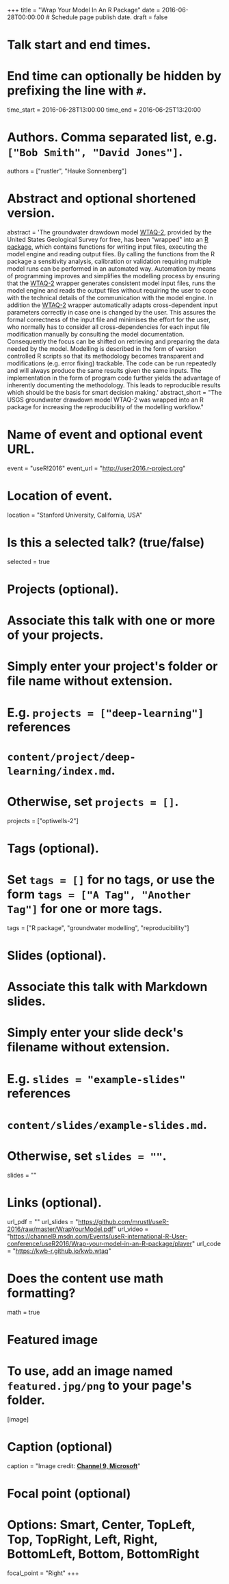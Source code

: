 +++
title = "Wrap Your Model In An R Package"
date = 2016-06-28T00:00:00  # Schedule page publish date.
draft = false

# Talk start and end times.
#   End time can optionally be hidden by prefixing the line with `#`.
time_start = 2016-06-28T13:00:00
time_end = 2016-06-25T13:20:00

# Authors. Comma separated list, e.g. `["Bob Smith", "David Jones"]`.
authors = ["rustler", "Hauke Sonnenberg"]

# Abstract and optional shortened version.
abstract = 'The groundwater drawdown model [WTAQ-2](https://water.usgs.gov/ogw/wtaq/), provided by the United States Geological Survey for free, has been “wrapped" into an [R package](http://kwb-r.github.io/kwb.wtaq/), which contains functions for writing input files, executing the model engine and reading output files. By calling the functions from the R package a sensitivity analysis, calibration or validation requiring multiple model runs can be performed in an automated way. Automation by means of programming improves and simplifies the modelling process by ensuring that the [WTAQ-2](https://water.usgs.gov/ogw/wtaq/) wrapper generates consistent model input files, runs the model engine and reads the output files without requiring the user to cope with the technical details of the communication with the model engine. In addition the [WTAQ-2](https://water.usgs.gov/ogw/wtaq/) wrapper automatically adapts cross-dependent input parameters correctly in case one is changed by the user. This assures the formal correctness of the input file and minimises the effort for the user, who normally has to consider all cross-dependencies for each input file modification manually by consulting the model documentation. Consequently the focus can be shifted on retrieving and preparing the data needed by the model. Modelling is described in the form of version controlled R scripts so that its methodology becomes transparent and modifications (e.g. error fixing) trackable. The code can be run repeatedly and will always produce the same results given the same inputs. The implementation in the form of program code further yields the advantage of inherently documenting the methodology. This leads to reproducible results which should be the basis for smart decision making.'
abstract_short = "The USGS groundwater drawdown model WTAQ-2 was wrapped into an R package for increasing the reproducibility of the modelling workflow."

# Name of event and optional event URL.
event = "useR!2016"
event_url = "http://user2016.r-project.org"

# Location of event.
location = "Stanford University, California, USA"

# Is this a selected talk? (true/false)
selected = true

# Projects (optional).
#   Associate this talk with one or more of your projects.
#   Simply enter your project's folder or file name without extension.
#   E.g. `projects = ["deep-learning"]` references 
#   `content/project/deep-learning/index.md`.
#   Otherwise, set `projects = []`.
projects = ["optiwells-2"]

# Tags (optional).
#   Set `tags = []` for no tags, or use the form `tags = ["A Tag", "Another Tag"]` for one or more tags.
tags = ["R package", "groundwater modelling", "reproducibility"]

# Slides (optional).
#   Associate this talk with Markdown slides.
#   Simply enter your slide deck's filename without extension.
#   E.g. `slides = "example-slides"` references 
#   `content/slides/example-slides.md`.
#   Otherwise, set `slides = ""`.
slides = ""

# Links (optional).
url_pdf = ""
url_slides = "https://github.com/mrustl/useR-2016/raw/master/WrapYourModel.pdf"
url_video = "https://channel9.msdn.com/Events/useR-international-R-User-conference/useR2016/Wrap-your-model-in-an-R-package/player"
url_code = "https://kwb-r.github.io/kwb.wtaq"

# Does the content use math formatting?
math = true

# Featured image
# To use, add an image named `featured.jpg/png` to your page's folder. 
[image]
  # Caption (optional)
  caption = "Image credit: [**Channel 9, Microsoft**](https://channel9.msdn.com/Events/useR-international-R-User-conference/useR2016/Wrap-your-model-in-an-R-package)"

  # Focal point (optional)
  # Options: Smart, Center, TopLeft, Top, TopRight, Left, Right, BottomLeft, Bottom, BottomRight
  focal_point = "Right"
+++
